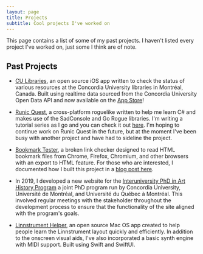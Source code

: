 ```yaml
---
layout: page
title: Projects
subtitle: Cool projects I've worked on
---
```


This page contains a list of some of my past projects. I haven't listed every project I've worked on, just some I think are of note.


## Past Projects

- [CU Libraries](https://markjames.dev/cu-libraries), an open source iOS app written to check the status of various resources at the Concordia University libraries in Montréal, Canada. Built using realtime data sourced from the Concordia University Open Data API and now available on the [App Store](https://apps.apple.com/ca/app/cu-libraries/id1500109652)!

- [Runic Quest](https://github.com/markjamesm/runic-quest), a cross-platform roguelike written to help me learn C# and makes use of the SadConsole and Go Rogue libraries. I'm writing a tutorial series as I go and you can check it out [here](https://markjames.dev/2020-05-21-making-a-roguelike-in-c-with-gorogue-sadconsole-part-one/). I'm hoping to continue work on Runic Quest in the future, but at the moment I've been busy with another project and have had to sideline the project.

- [Bookmark Tester](https://github.com/markjamesm/bookmark-tester), a broken link checker designed to read HTML bookmark files from Chrome, Firefox, Chromium, and other browsers with an export to HTML feature. For those who are interested, I documented how I built this project in a [blog post here](https://markjames.dev/2020-04-20-bookmark-dead-link-checker-swift/).

- In 2019, I developed a new website for the [Interuniversity PhD in Art History Program](http://docinterhar.org) a joint PhD program run by Concordia University, Université de Montréal, and Université du Québec à Montréal. This involved regular meetings with the stakeholder throughout the development process to ensure that the functionality of the site aligned with the program's goals.

- [Linnstrument Helper](https://markjames.dev/linnstrument-helper), an open source Mac OS app created to help people learn the Linnstrument layout quickly and efficiently. In addition to the onscreen visual aids, I've also incorporated a basic synth engine with MIDI support. Built using Swift and SwiftUI.